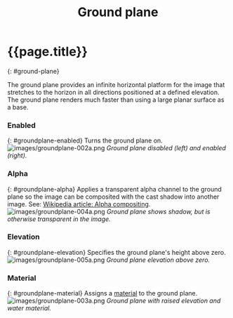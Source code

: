 ﻿---
title: Ground plane
---

# {{page.title}}
{: #ground-plane}

The ground plane provides an infinite horizontal platform for the image that stretches to the horizon in all directions positioned at a defined elevation. The ground plane renders much faster than using a large planar surface as a base.

### Enabled
{: #groundplane-enabled}
Turns the ground plane on.
![images/groundplane-002a.png](images/groundplane-002a.png)
*Ground plane disabled (left) and enabled (right).*

### Alpha
{: #groundplane-alpha}
Applies a transparent alpha channel to the ground plane so the image can be composited with the cast shadow into another image. See: [Wikipedia article: Alpha compositing](http://en.wikipedia.org/wiki/Alpha_compositing).
![images/groundplane-004a.png](images/groundplane-004a.png)
 *Ground plane shows shadow, but is otherwise transparent in the image.*

### Elevation
{: #groundplane-elevation}
Specifies the ground plane's height above zero.
![images/groundplane-005a.png](images/groundplane-005a.png)
*Ground plane elevation above zero.*

### Material
{: #groundplane-material}
Assigns a [material](simple-material-properties.html) to the ground plane.
![images/groundplane-003a.png](images/groundplane-003a.png)
*Ground plane with raised elevation and water material.*
